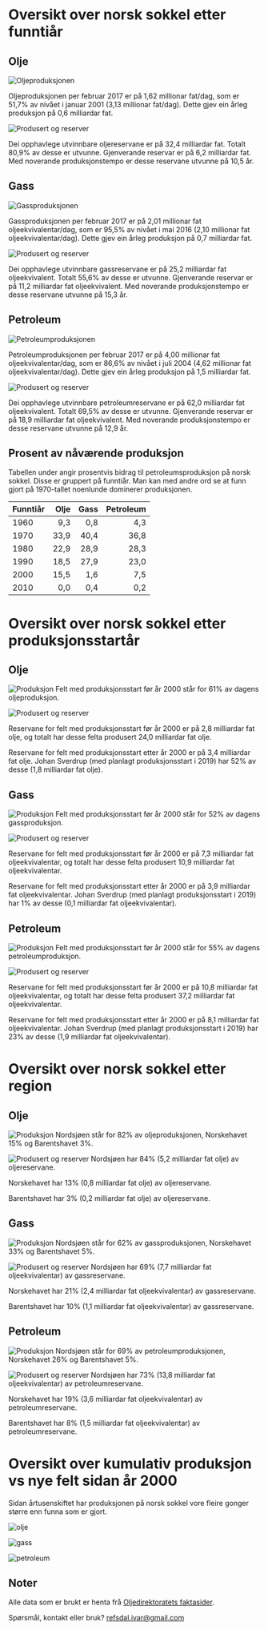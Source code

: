 # Oversikt over norsk sokkel etter funntiår

## Olje
![Oljeproduksjonen](img/oil_production_yearly_12MMA_by_discovery_decade.png)

Oljeproduksjonen per februar 2017 er på 1,62 millionar fat/dag, som er 51,7% av nivået i januar 2001 (3,13 millionar fat/dag).
Dette gjev ein årleg produksjon på 0,6 milliardar fat.

![Produsert og reserver](img/oil_produced_reserves_by_discovery_decade.png)

Dei opphavlege utvinnbare oljereservane er på 32,4 milliardar fat.
Totalt 80,9% av desse er utvunne.
Gjenverande reservar er på 6,2 milliardar fat.
Med noverande produksjonstempo er desse reservane utvunne på 10,5 år.

## Gass
![Gassproduksjonen](img/gas_production_yearly_12MMA_by_discovery_decade.png)

Gassproduksjonen per februar 2017 er på 2,01 millionar fat oljeekvivalentar/dag, som er 95,5% av nivået i mai 2016 (2,10 millionar fat oljeekvivalentar/dag).
Dette gjev ein årleg produksjon på 0,7 milliardar fat.

![Produsert og reserver](img/gas_produced_reserves_by_discovery_decade.png)

Dei opphavlege utvinnbare gassreservane er på 25,2 milliardar fat oljeekvivalent.
Totalt 55,6% av desse er utvunne.
Gjenverande reservar er på 11,2 milliardar fat oljeekvivalent.
Med noverande produksjonstempo er desse reservane utvunne på 15,3 år.

## Petroleum
![Petroleumproduksjonen](img/oe_production_yearly_12MMA_by_discovery_decade.png)

Petroleumproduksjonen per februar 2017 er på 4,00 millionar fat oljeekvivalentar/dag, som er 86,6% av nivået i juli 2004 (4,62 millionar fat oljeekvivalentar/dag).
Dette gjev ein årleg produksjon på 1,5 milliardar fat.

![Produsert og reserver](img/oe_produced_reserves_by_discovery_decade.png)

Dei opphavlege utvinnbare petroleumreservane er på 62,0 milliardar fat oljeekvivalent.
Totalt 69,5% av desse er utvunne.
Gjenverande reservar er på 18,9 milliardar fat oljeekvivalent.
Med noverande produksjonstempo er desse reservane utvunne på 12,9 år.



## Prosent av nåværende produksjon

Tabellen under angir prosentvis bidrag til petroleumsproduksjon på norsk sokkel. 
Disse er gruppert på funntiår.
Man kan med andre ord se at funn gjort på 1970-tallet noenlunde dominerer produksjonen. 


| Funntiår | Olje | Gass | Petroleum |
| ---- | ---: | ---: | ---: |
| 1960 | 9,3 | 0,8 | 4,3 |
| 1970 | 33,9 | 40,4 | 36,8 |
| 1980 | 22,9 | 28,9 | 28,3 |
| 1990 | 18,5 | 27,9 | 23,0 |
| 2000 | 15,5 | 1,6 | 7,5 |
| 2010 | 0,0 | 0,4 | 0,2 |

# Oversikt over norsk sokkel etter produksjonsstartår

## Olje
![Produksjon](img/oil_production_yearly_12MMA_by_startproduction.png)
Felt med produksjonsstart før år 2000 står for 61% av dagens oljeproduksjon.

![Produsert og reserver](img/oil_produced_reserves_by_startproduction.png)

Reservane for felt med produksjonsstart før år 2000 er på 2,8 milliardar fat olje, og
totalt har desse felta produsert 24,0 milliardar fat olje.

Reservane for felt med produksjonsstart etter år 2000 er på 3,4 milliardar fat olje.
Johan Sverdrup (med planlagt produksjonsstart i 2019) har 52% av desse (1,8 milliardar fat olje).

## Gass
![Produksjon](img/gas_production_yearly_12MMA_by_startproduction.png)
Felt med produksjonsstart før år 2000 står for 52% av dagens gassproduksjon.

![Produsert og reserver](img/gas_produced_reserves_by_startproduction.png)

Reservane for felt med produksjonsstart før år 2000 er på 7,3 milliardar fat oljeekvivalentar, og
totalt har desse felta produsert 10,9 milliardar fat oljeekvivalentar.

Reservane for felt med produksjonsstart etter år 2000 er på 3,9 milliardar fat oljeekvivalentar.
Johan Sverdrup (med planlagt produksjonsstart i 2019) har 1% av desse (0,1 milliardar fat oljeekvivalentar).

## Petroleum
![Produksjon](img/oe_production_yearly_12MMA_by_startproduction.png)
Felt med produksjonsstart før år 2000 står for 55% av dagens petroleumproduksjon.

![Produsert og reserver](img/oe_produced_reserves_by_startproduction.png)

Reservane for felt med produksjonsstart før år 2000 er på 10,8 milliardar fat oljeekvivalentar, og
totalt har desse felta produsert 37,2 milliardar fat oljeekvivalentar.

Reservane for felt med produksjonsstart etter år 2000 er på 8,1 milliardar fat oljeekvivalentar.
Johan Sverdrup (med planlagt produksjonsstart i 2019) har 23% av desse (1,9 milliardar fat oljeekvivalentar).

# Oversikt over norsk sokkel etter region

## Olje

![Produksjon](img/oil_production_yearly_12MMA_by_region.png)
Nordsjøen står for 82% av oljeproduksjonen,
Norskehavet 15% og
Barentshavet 3%.

![Produsert og reserver](img/oil_produced_reserves_by_region.png)
Nordsjøen har 84% (5,2 milliardar fat olje) av oljereservane.

Norskehavet har 13% (0,8 milliardar fat olje) av oljereservane.

Barentshavet har 3% (0,2 milliardar fat olje) av oljereservane.


## Gass

![Produksjon](img/gas_production_yearly_12MMA_by_region.png)
Nordsjøen står for 62% av gassproduksjonen,
Norskehavet 33% og
Barentshavet 5%.

![Produsert og reserver](img/gas_produced_reserves_by_region.png)
Nordsjøen har 69% (7,7 milliardar fat oljeekvivalentar) av gassreservane.

Norskehavet har 21% (2,4 milliardar fat oljeekvivalentar) av gassreservane.

Barentshavet har 10% (1,1 milliardar fat oljeekvivalentar) av gassreservane.


## Petroleum

![Produksjon](img/oe_production_yearly_12MMA_by_region.png)
Nordsjøen står for 69% av petroleumproduksjonen,
Norskehavet 26% og
Barentshavet 5%.

![Produsert og reserver](img/oe_produced_reserves_by_region.png)
Nordsjøen har 73% (13,8 milliardar fat oljeekvivalentar) av petroleumreservane.

Norskehavet har 19% (3,6 milliardar fat oljeekvivalentar) av petroleumreservane.

Barentshavet har 8% (1,5 milliardar fat oljeekvivalentar) av petroleumreservane.


# Oversikt over kumulativ produksjon vs nye felt sidan år 2000

Sidan årtusenskiftet har produksjonen på norsk sokkel vore fleire gonger større enn funna som er gjort.

![olje](img/cumulative_oil_production_vs_reserve_growth_since_2000.png)

![gass](img/cumulative_gas_production_vs_reserve_growth_since_2000.png)

![petroleum](img/cumulative_oe_production_vs_reserve_growth_since_2000.png)


## Noter

Alle data som er brukt er henta frå [Oljedirektoratets faktasider](http://factpages.npd.no/factpages/).

Spørsmål, kontakt eller bruk? [refsdal.ivar@gmail.com](mailto:refsdal.ivar@gmail.com)
